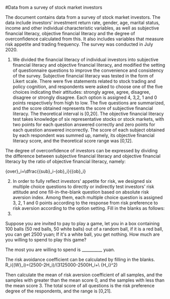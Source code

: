 #Data from a survey of stock market investors 

The document contains data from a survey of stock market investors. The data include investors' investment return rate, gender, age, marital status, income and other individual characteristic variables, as well as subjective financial literacy, objective financial literacy and the degree of overconfidence calculated from this. It also includes variables that measure risk appetite and trading frequency. The survey was conducted in July 2020.

1. We divided the financial literacy of individual investors into subjective financial literacy and objective financial literacy, and modified the setting of questionnaire questions to improve the convenience and consistency of the survey. Subjective financial literacy was tested in the form of Likert scale. There were five statements related to stock trading and policy cognition, and respondents were asked to choose one of the five choices indicating their attitudes: strongly agree, agree, disagree, disagree or strongly disagree. Each option is assigned 4, 3,2, 1 and 0 points respectively from high to low. The five questions are summarized, and the score obtained represents the score of subjective financial literacy. The theoretical interval is [0,20]. The objective financial literacy test takes knowledge of six representative stocks or stock markets, with two points for each question answered correctly and zero points for each question answered incorrectly. The score of each subject obtained by each respondent was summed up, namely, its objective financial literacy score, and the theoretical score range was [0,12].

The degree of overconfidence of investors can be expressed by dividing the difference between subjective financial literacy and objective financial literacy by the ratio of objective financial literacy, namely:

{over}_i=\dfrac{{sub}_i-{ob}_i}{{ob}_i}

2. In order to fully reflect investors' appetite for risk, we designed six multiple choice questions to directly or indirectly test investors' risk attitude and one fill-in-the-blank question based on absolute risk aversion index. Among them, each multiple choice question is assigned 3, 2, 1 and 0 points according to the response from risk preference to risk aversion according to the option setting. Fill in the blanks as follows:
3. 
Suppose you are invited to pay to play a game, let you in a box containing 100 balls (50 red balls, 50 white balls) out of a random ball, if it is a red ball, you can get 2500 yuan; If it's a white ball, you get nothing. How much are you willing to spend to play this game?

The most you are willing to spend is __________ yuan.

The risk avoidance coefficient can be calculated by filling in the blanks. R_i{(W}_i)=(2500-2H_i)/(3125000-2500H_i+\ {H_i}^2) 

Then calculate the mean of risk aversion coefficient of all samples, and the samples with greater than the mean score 0, and the samples with less than the mean score 3. The total score of all questions is the risk preference degree of the respondents, and the range is [0,21].
